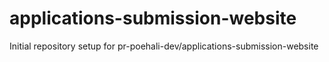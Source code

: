 # applications-submission-website

Initial repository setup for pr-poehali-dev/applications-submission-website